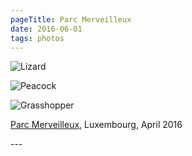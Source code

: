```yaml
---
pageTitle: Parc Merveilleux
date: 2016-06-01
tags: photos
---
```

<p><img src="/assets/images/lizard.png" alt="Lizard"></p><p><img src="/assets/images/dscf4548.jpg" alt="Peacock"></p><p><img src="/assets/images/grasshopper.png" alt="Grasshopper"></p><p>
<a href="http://www.parc-merveilleux.lu/index.php/de/">Parc Merveilleux</a>, Luxembourg, April 2016</p>
---
